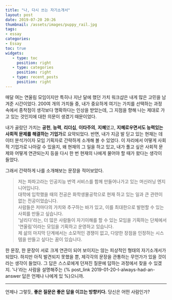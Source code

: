 ```yaml
---
title: "나, 다시 쓰는 자기소개서"
layout: post
date: 2019-07-20 20:26
thumbnail: /assets/images/puppy_rail.jpg
tags:
- essay
categories: 
- Essay
toc: true
widgets:
   - type: toc
     position: right
   - type: categories
     position: right
   - type: recent_posts
     position: right
---
```


매달 여는 연울림 모임이지만 특히나 지난 달에 했던 가치 워크샵은 내게 많은 고민을 남겨준 시간이었다. 200여 개의 가치들 중, 내가 중요하게 여기는 가치를 선택하는 과정 속에서 종착점이 생각보다 명확하다는 인상을 받았는데, 그 지점을 향해 나는 제대로 가고 있는 것인지에 대한 의문이 생겼기 때문이었다.
<!--more-->
내가 골랐던 가치는 **공헌**, **능력**, **리더십**, **이타주의**, **지혜**였고, **지혜로우면서도 능력있는 사회적 문제를 해결하는 기업가**로 요약되었다. 반면, 내가 지금 발 딛고 있는 현재는 데이터 분석가이자 모임 기획자로 간략하게 소개해 볼 수 있었다. 이 자리에서 어떻게 사회적 기업가로 나아갈 수 있을지, 왜 현재의 그 일을 하고 있고, 내가 풀고 싶은 사회적 문제와 어떻게 연관되는지 등을 다시 한 번 현재의 나에게 물어야 할 때가 왔다는 생각이 들었다.

그래서 간략하게 나를 소개해보는 문장을 적어보았다.

> 저는 파파고라는 인공지능 번역 서비스를 함께 만들어나가고 있는 머신러닝 엔지니어입니다. <br>
> 대학에 입학했을 때의 전공은 화학생물공학으로 현재 하고 있는 일과 큰 관련이 없는 전공이었습니다. <br>
> 사람들은 저마다의 가치와 추구하는 바가 있고, 이를 최대한으로 발현할 수 있는 사회를 만들고 싶습니다. <br>
> '날리다'라는, 더 많은 사람들이 자기이해를 할 수 있는 모임을 기획하는 단체에서 '연울림'이라는 모임을 기획하고 운영하고 있습니다. <br>
> 제 삶의 마지막 단계에서는 소모적인 경쟁이 없고, 다양한 장점을 인정하는 시스템을 만들고 싶다는 꿈이 있습니다.

한 문장, 한 문장이 서로 크게 연관이 되어 보이지는 않는 피상적인 형태의 자기소개서가 되었다. 하지만 아직 발견되지 못했을 뿐, 제각각의 문장을 관통하는 무언가가 있을 것이라는 생각이 들었다. 그 답은 스스로에게 던져진 질문에 답하는 과정에서 찾을 수 있겠지. '나'라는 사람을 설명해주는 {% post_link 2019-01-20-I-always-had-an-answer 답은 언제나 나에게 있 %}으니까.

---

언제나 그렇듯, **좋은 질문은 좋은 답을 이끄는 방향키다.** 당신은 어떤 사람인가?